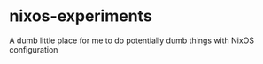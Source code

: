# nixos-experiments
A dumb little place for me to do potentially dumb things with NixOS configuration
